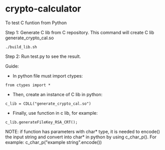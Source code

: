 # crypto-calculator

To test C funtion from Python

Step 1: Generate C lib from C repository. This command will create C lib generate_crypto_cal.so
```
./build_lib.sh
```
Step 2: Run test.py to see the result.

Guide:
- In python file must import ctypes:
```
from ctypes import *
```
- Then, create an instance of C lib in python:
```
c_lib = CDLL("generate_crypto_cal.so")
```
- Finally, use function in c lib, for example:
```
c_lib.generateFileKey_RSA_CRT();
```
NOTE: if function has parameters with char* type, it is needed to encode() the input string and convert into char* in python by using c_char_p(). For example: c_char_p("example string".encode())
